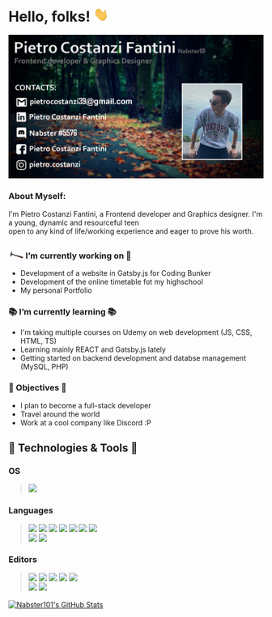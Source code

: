 # Hello, folks! <img src="https://raw.githubusercontent.com/Nabster101/Nabster101/master/wave.gif" width="30px">

![Header](https://raw.githubusercontent.com/Nabster101/Nabster101/master/ReadmeBanner.png "Header")

### About Myself:

I'm Pietro Costanzi Fantini, a Frontend developer and Graphics designer. I'm a young, dynamic and resourceful teen   
open to any kind of life/working experience and eager to prove his worth. 

### <img src="https://raw.githubusercontent.com/Nabster101/Nabster101/master/hammer.gif" width="30px"> I’m currently working on 🔨
- Development of a website in Gatsby.js for Coding Bunker
- Development of the online timetable fot my highschool 
- My personal Portfolio 

### 📚 I’m currently learning 📚
- I'm taking multiple courses on Udemy on web development (JS, CSS, HTML, TS)
- Learning mainly REACT and Gatsby.js lately
- Getting started on backend development and databse management (MySQL, PHP)

### 🚀 Objectives 🚀
- I plan to become a full-stack developer
- Travel around the world
- Work at a cool company like Discord :P    


## 🔧 Technologies & Tools 🔧

### OS
>![](https://img.shields.io/badge/Windows-informational?style=flat&logo=windows)

### Languages
>![](https://img.shields.io/badge/JavaScript-informational?style=flat&logo=javascript)
![](https://img.shields.io/badge/CSS-informational?style=flat&logo=css3)
![](https://img.shields.io/badge/HTML-informational?style=flat&logo=html5)
![](https://img.shields.io/badge/TypeScript-informational?style=flat&logo=typescript)
![](https://img.shields.io/badge/REACT-informational?style=flat&logo=react)
![](https://img.shields.io/badge/Gatsby.js-informational?style=flat&logo=gatsby)
![](https://img.shields.io/badge/Java-informational?style=flat&logo=java)  
![](https://img.shields.io/badge/C++-informational?style=flat&logo=c)
![](https://img.shields.io/badge/MySQL-informational?style=flat&logo=mysql)

### Editors
>![](https://img.shields.io/badge/IntelliJ_IDEA-informational?style=flat&logo=intellij-idea)
![](https://img.shields.io/badge/Webstorm-informational?style=flat&logo=webstorm)
![](https://img.shields.io/badge/Visual_Studio_Code-informational?style=flat&logo=visual-studio-code)
![](https://img.shields.io/badge/IntelliJ_IDEA-informational?style=flat&logo=intellij-idea)
![](https://img.shields.io/badge/Adobe_Photoshop-informational?style=flat&logo=adobe-photoshop)  
![](https://img.shields.io/badge/Adobe_After_Effects-informational?style=flat&logo=adobe-after-effects)
![](https://img.shields.io/badge/Data_Grip-informational?style=flat&logo=jetbrains)

<!-- Github stats -->
<a href="https://github.com/Nabster101/Nabster101">
  <img align="center" src="https://github-readme-stats.vercel.app/api?username=Nabster101&show_icons=true&line_height=27&count_private=true&title_color=ffffff&text_color=c9cacc&icon_color=2bbc8a&bg_color=1d1f21" alt="Nabster101's GitHub Stats" />
</a>
